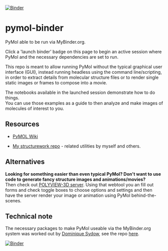 [![Binder](https://mybinder.org/badge_logo.svg)](https://mybinder.org/v2/gh/fomightez/pymol-binder/master?filepath=index.ipynb)


# pymol-binder
PyMol able to be run via MyBinder.org.

Click a 'launch binder' badge on this page to begin an active session where PyMol and the necessary dependencies are set to run.

This repo is meant to allow running PyMol without the typical graphical user interface (GUI), instead running headless using the command line/scripting, in order to extract details from molecular structure files or to render single static images or frames to compose into a movie.

The notebooks available in the launched session demonstrate how to do things.  
You can use those examples as a guide to then analyze and make images of molecules of interest to you.

Resources
---------

- [PyMOL Wiki](https://pymolwiki.org/index.php/Main_Page)

- [My structurework repo](https://github.com/fomightez/structurework) - related utilities by myself and others.

Alternatives
------------

**Looking for something easier than even typical PyMol? Don't want to use code to generate fancy structure images and animations/movies?**  
Then check out [POLYVIEW-3D server](http://polyview.cchmc.org/polyview3d.html). Using that webtool you an fill out forms and check toggle boxes to choose options and settings and then have the server render your image or animation using PyMol behind-the-scenes.

Technical note
--------------

The necessary packages to make PyMol useable via the MyBinder.org system was worked out by [Dominique Sydow](https://github.com/dominiquesydow), see the repo [here](https://github.com/dominiquesydow/pymolmeetsbinder).


[![Binder](https://mybinder.org/badge_logo.svg)](https://mybinder.org/v2/gh/fomightez/pymol-binder/master?filepath=index.ipynb)
